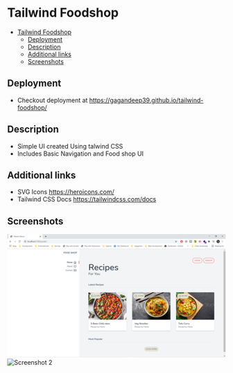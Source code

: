 # Tailwind Foodshop

- [Tailwind Foodshop](#tailwind-foodshop)
  - [Deployment](#deployment)
  - [Description](#description)
  - [Additional links](#additional-links)
  - [Screenshots](#screenshots)

## Deployment

- Checkout deployment at <https://gagandeep39.github.io/tailwind-foodshop/>

## Description

- Simple UI created Using talwind CSS
- Includes Basic Navigation and Food shop UI

## Additional links

- SVG Icons <https://heroicons.com/>
- Tailwind CSS Docs <https://tailwindcss.com/docs>

## Screenshots

![Screenshot 1](./assets/screenshot_1.png)
![Screenshot 2](./assets/screenshot_2.png)
